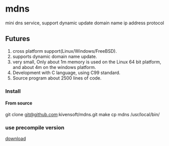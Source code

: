 # mdns
mini dns service, support dynamic update domain name ip address protocol

## Futures
1. cross platform support(Linux/Windows/FreeBSD).
2. supports dynamic domain name update.
3. very small, Only about 1m memory is used on the Linux 64 bit platform, and about 4m on the windows platform.
4. Development with C language, using C99 standard.
5. Source program about 2500 lines of code.

### Install

#### From source
git clone git@github.com:kivensoft/mdns.git
make
cp mdns /usr/local/bin/

### use precompile version

[download](https://github.com/kivensoft/mdns/releases)